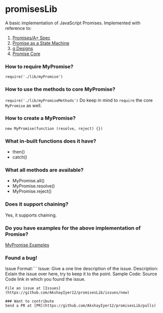 # promisesLib
A basic implementation of JavaScript Promises.
Implemented with reference to:
1. [Promises/A+ Spec](https://promisesaplus.com/)
2. [Promise as a State Machine](https://www.promisejs.org/implementing/)
3. [q Designs](https://github.com/kriskowal/q/tree/master/design)
4. [Promise Core](https://github.com/then/promise/blob/master/src/core.js)
### How to require MyPromise?
```require('./lib/myPromise')```

### How to use the methods to core MyPromise?
```require('./lib/myPromiseMethods')```
Do keep in mind to `require` the core `MyPromise` as well.

### How to create a MyPromise?
```new MyPromise(function (resolve, reject) {})```

### What in-built functions does it have?
* then()
* catch()

### What all methods are available?
* MyPromise.all()
* MyPromise.resolve()
* MyPromise.reject()
 
### Does it support chaining?
Yes, it supports chaining.

### Do you have examples for the above implementation of Promise?
[MyPromise Examples](https://github.com/AkshayIyer12/promisesLib/tree/master/examples)

### Found a bug!
Issue Format:```
Issue: Give a one line description of the issue.
Description: Exlain the issue over here, try to keep it to the point.
Sample Code: Source Code link in which you found the issue.
```
File an issue at [Issues](https://github.com/AkshayIyer12/promisesLib/issues/new)

### Want to contribute
Send a PR at [PR](https://github.com/AkshayIyer12/promisesLib/pulls)